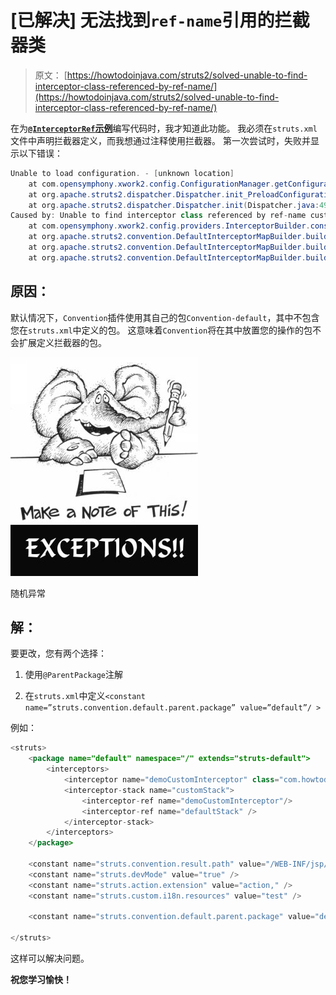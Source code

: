 # [已解决] 无法找到`ref-name`引用的拦截器类

> 原文： [https://howtodoinjava.com/struts2/solved-unable-to-find-interceptor-class-referenced-by-ref-name/](https://howtodoinjava.com/struts2/solved-unable-to-find-interceptor-class-referenced-by-ref-name/)

在为[**`@InterceptorRef`示例**](//howtodoinjava.com/struts-2/struts-2-custom-interceptor-with-interceptorref-example/ "Struts2 custom interceptor with @InterceptorRef example")编写代码时，我才知道此功能。 我必须在`struts.xml`文件中声明拦截器定义，而我想通过注释使用拦截器。 第一次尝试时，失败并显示以下错误：

```java
Unable to load configuration. - [unknown location]
	at com.opensymphony.xwork2.config.ConfigurationManager.getConfiguration(ConfigurationManager.java:70)
	at org.apache.struts2.dispatcher.Dispatcher.init_PreloadConfiguration(Dispatcher.java:446)
	at org.apache.struts2.dispatcher.Dispatcher.init(Dispatcher.java:490)
Caused by: Unable to find interceptor class referenced by ref-name customStack - [unknown location]
	at com.opensymphony.xwork2.config.providers.InterceptorBuilder.constructInterceptorReference(InterceptorBuilder.java:63)
	at org.apache.struts2.convention.DefaultInterceptorMapBuilder.buildInterceptorList(DefaultInterceptorMapBuilder.java:95)
	at org.apache.struts2.convention.DefaultInterceptorMapBuilder.build(DefaultInterceptorMapBuilder.java:86)
	at org.apache.struts2.convention.DefaultInterceptorMapBuilder.build(DefaultInterceptorMapBuilder.java:64)

```

## 原因：

默认情况下，`Convention`插件使用其自己的包`Convention-default`，其中不包含您在`struts.xml`中定义的包。 这意味着`Convention`将在其中放置您的操作的包不会扩展定义拦截器的包。

![Random exceptions](img/bfcee52d8f51b09dd5024f261008e635.png)

随机异常



## 解：

要更改，您有两个选择：

1) 使用`@ParentPackage`注解

2) 在`struts.xml`中定义`<constant name=”struts.convention.default.parent.package” value=”default”/ >`

例如：

```java
<struts>
	<package name="default" namespace="/" extends="struts-default">
		<interceptors>	
			<interceptor name="demoCustomInterceptor" class="com.howtodoinjava.struts2.example.web.DemoCustomInterceptor" />
			<interceptor-stack name="customStack">
	     		<interceptor-ref name="demoCustomInterceptor"/>
				<interceptor-ref name="defaultStack" />
        	</interceptor-stack>
	    </interceptors>	    
	</package>

	<constant name="struts.convention.result.path" value="/WEB-INF/jsp/" />
	<constant name="struts.devMode" value="true" />
	<constant name="struts.action.extension" value="action," />
	<constant name="struts.custom.i18n.resources" value="test" />

	<constant name="struts.convention.default.parent.package" value="default"/>

</struts>

```

这样可以解决问题。

**祝您学习愉快！**